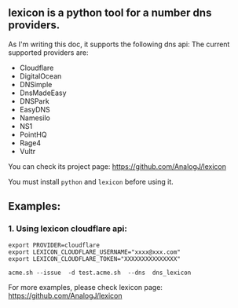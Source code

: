 ## lexicon is a python tool for a number dns providers.

As I'm writing this doc, it supports the following dns api:
The current supported providers are:

* Cloudflare
* DigitalOcean
* DNSimple
* DnsMadeEasy
* DNSPark
* EasyDNS
* Namesilo
* NS1
* PointHQ
* Rage4
* Vultr


You can check its project page: https://github.com/AnalogJ/lexicon

You must install `python` and `lexicon` before using it.

## Examples:
### 1. Using lexicon cloudflare api:
```
export PROVIDER=cloudflare
export LEXICON_CLOUDFLARE_USERNAME="xxxx@xxx.com"
export LEXICON_CLOUDFLARE_TOKEN="XXXXXXXXXXXXXXX"

acme.sh --issue  -d test.acme.sh  --dns  dns_lexicon
```


For more examples, please check lexicon page: https://github.com/AnalogJ/lexicon



